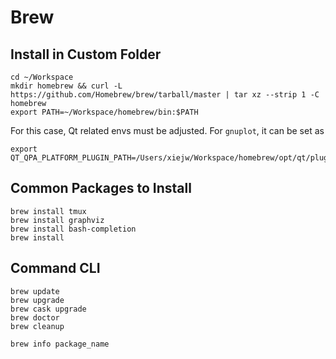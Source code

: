 Brew
====

Install in Custom Folder
------------------------

    cd ~/Workspace
    mkdir homebrew && curl -L https://github.com/Homebrew/brew/tarball/master | tar xz --strip 1 -C homebrew
    export PATH=~/Workspace/homebrew/bin:$PATH

For this case, Qt related envs must be adjusted. For `gnuplot`, it can be set as

    export QT_QPA_PLATFORM_PLUGIN_PATH=/Users/xiejw/Workspace/homebrew/opt/qt/plugins/

Common Packages to Install
--------------------------

    brew install tmux
    brew install graphviz
    brew install bash-completion
    brew install

Command CLI
-----------

    brew update
    brew upgrade
    brew cask upgrade
    brew doctor
    brew cleanup

    brew info package_name
